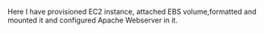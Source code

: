 
Here I have provisioned EC2 instance, attached EBS volume,formatted and mounted it and configured Apache Webserver in it.
